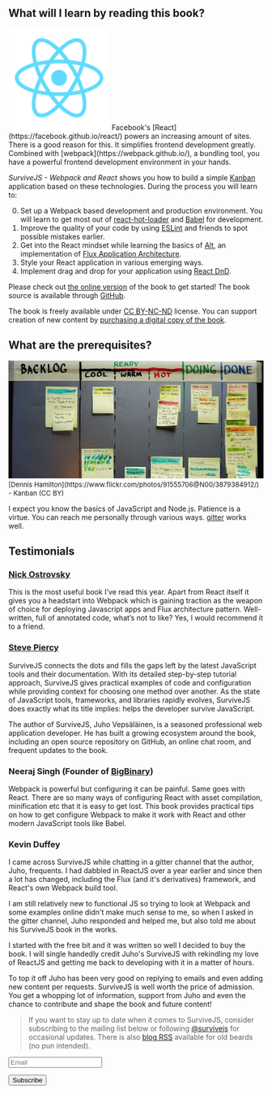 ## What will I learn by reading this book?

<p>
<img src="assets/img/react.png" alt="React" class="react-image" width="200" height="200" />
Facebook's [React](https://facebook.github.io/react/) powers an increasing amount of sites. There is a good reason for this. It simplifies frontend development greatly. Combined with [webpack](https://webpack.github.io/), a bundling tool, you have a powerful frontend development environment in your hands.
</p>

*SurviveJS - Webpack and React* shows you how to build a simple [Kanban](https://en.wikipedia.org/wiki/Kanban_%28development%29) application based on these technologies. During the process you will learn to:

0. Set up a Webpack based development and production environment. You will learn to get most out of [react-hot-loader](https://github.com/gaearon/react-hot-loader) and [Babel](https://babeljs.io/) for development.
0. Improve the quality of your code by using [ESLint](http://eslint.org/) and friends to spot possible mistakes earlier.
0. Get into the React mindset while learning the basics of [Alt](http://alt.js.org/), an implementation of [Flux Application Architecture](https://facebook.github.io/flux/docs/overview.html).
0. Style your React application in various emerging ways.
0. Implement drag and drop for your application using [React DnD](https://gaearon.github.io/react-dnd/).

Please check out [the online version](webpack_react/introduction) of the book to get started! The book source is available through [GitHub](https://github.com/survivejs/webpack_react).

The book is freely available under [CC BY-NC-ND](https://creativecommons.org/licenses/by-nc-nd/4.0/) license. You can support creation of new content by [purchasing a digital copy of the book](https://leanpub.com/survivejs_webpack).

## What are the prerequisites?

<div style="margin-bottom: 1em">
  <img src="assets/img/kanban_small.jpg" alt="Kanban board" class="kanban-image" width="646" height="232" />
  <span class="legend" style="font-size: small;">[Dennis Hamilton](https://www.flickr.com/photos/91555706@N00/3879384912/) - Kanban (CC BY)</span>
</div>

I expect you know the basics of JavaScript and Node.js. Patience is a virtue. You can reach me personally through various ways. [gitter](https://gitter.im/survivejs/webpack_react) works well.

## Testimonials

### [Nick Ostrovsky](http://firedev.com/)

This is the most useful book I’ve read this year. Apart from React itself it gives you a headstart into Webpack which is gaining traction as the weapon of choice for deploying Javascript apps and Flux architecture pattern. Well-written, full of annotated code, what’s not to like? Yes, I would recommend it to a friend.

### [Steve Piercy](http://www.StevePiercy.com)

SurviveJS connects the dots and fills the gaps left by the latest JavaScript tools and their documentation.  With its detailed step-by-step tutorial approach, SurviveJS gives practical examples of code and configuration while providing context for choosing one method over another.  As the state of JavaScript tools, frameworks, and libraries rapidly evolves, SurviveJS does exactly what its title implies: helps the developer survive JavaScript.

The author of SurviveJS, Juho Vepsäläinen, is a seasoned professional web application developer.  He has built a growing ecosystem around the book, including an open source repository on GitHub, an online chat room, and frequent updates to the book.

### Neeraj Singh (Founder of [BigBinary](http://bigbinary.com/))

Webpack is powerful but configuring it can be painful. Same goes with React. There are so many ways of configuring React with asset compilation, minification etc that it is easy to get lost. This book provides practical tips on how to get configure Webpack to make it work with React and other modern JavaScript tools like Babel.

### Kevin Duffey

I came across SurviveJS while chatting in a gitter channel that the author, Juho, frequents. I had dabbled in ReactJS over a year earlier and since then a lot has changed, including the Flux (and it's derivatives) framework, and React's own Webpack build tool.

I am still relatively new to functional JS so trying to look at Webpack and some examples online didn't make much sense to me, so when I asked in the gitter channel, Juho responded and helped me, but also told me about his SurviveJS book in the works.

I started with the free bit and it was written so well I decided to buy the book. I will single handedly credit Juho's SurviveJS with rekindling my love of ReactJS and getting me back to developing with it in a matter of hours.

To top it off Juho has been very good on replying to emails and even adding new content per requests. SurviveJS is well worth the price of admission. You get a whopping lot of information, support from Juho and even the chance to contribute and shape the book and future content!

<div class="social-links"><blockquote class="tip">If you want to stay up to date when it comes to SurviveJS, consider subscribing to the mailing list below or following <a href="https://twitter.com/survivejs">@survivejs</a> for occasional updates. There is also <a href="/atom.xml">blog RSS</a> available for old beards (no pun intended).</blockquote><form action="//jster.us7.list-manage.com/subscribe/post?u=ed40c0084a0c5ba31b3365d65&amp;id=b853b8e786" method="post" id="mc-embedded-subscribe-form" name="mc-embedded-subscribe-form" class="validate" target="_blank" novalidate><div id="mc_embed_signup_scroll"><div class="mc-field-group"><input type="email" placeholder="Email" value="" name="EMAIL" class="required email" id="mce-EMAIL"></div><!-- real people should not fill this in and expect good things - do not remove this or risk form bot signups--><div style="position: absolute; left: -5000px;"><input type="text" name="b_ed40c0084a0c5ba31b3365d65_b853b8e786" tabindex="-1" value=""></div><div class="clear"><input type="submit" class="btn" style="margin-top:1em; margin-bottom: 1em; line-height: 2em" value="Subscribe" name="subscribe" id="mc-embedded-subscribe" class="button"></div></div></form></div>
